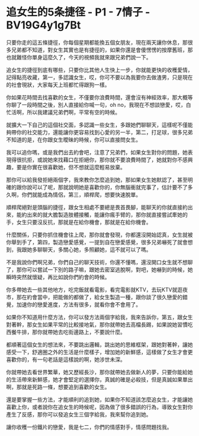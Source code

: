 # 追女生的5条捷径 - P1 - 7情子 - BV19G4y1g7Bt

只要你走的這五條捷徑，你每個星期都能換五個女朋友，現在兩天讓你休息，那很多兄弟都不知道，對女生其實也是有捷徑的，如果你還是會傻愣愣的按摩舊班，那也就難怪你單身這麼久了，今天的視頻我就來跟兄弟們說一下。

追女生的捷徑到底有哪些，只要你比其他人生快上一步，你就能更快的收穫愛情，記得點亮收藏，第一，多認識女生，哎，你可不要以為我要你去做渣男，只是現在的社會現狀，大家每天上班都忙得跟狗一樣。

你如果花時間去找喜歡的女生，不僅要你浪費時間，還會沒有神經效率，那大概等你聊了一段時間之後，別人直接給你喊一句，oh no，我現在不想談戀愛，哎，白忙活啊，所以我建議兄弟們啊，平常有空的時候。

就擴大一下自己的這個社交面，多認識一些女生，多跟她們聊聊天，這樣呢不僅能夠帶你的社交能力，還能讓你更容易找到心愛的另一半，第二，打足球，很多兄弟不知道的是，在你跟女生曖昧的時候，你可以直接問女生。

我可以追你嗎，或是我們出去約會吧，注意了兄弟們，如果女生對你的問題，她表現得很抗拒，或說她來找藉口在拒絕你，那你就不要浪費時間了，她就對你不感興趣，要是你實在很喜歡她，但不想就這麼輕易放棄。

那你可以給我發拒絕兩個字，我來教你怎麼追到她，那如果女生她默認了，甚至明確的跟你說可以了呢，那就說明她是喜歡你的，你無腦衝就完事了，估計要不了多久啊，你們就能成為情侶，第三，順桿爬，想要快速脫單。

順桿爬絕對是頭腦的捷徑，跟女生相處不要總是畏首畏腳，能聊天的你就直接約出來，能約出來的就大膽製造肢體接觸，能讓你瘋手臂的，那你就直接嘗試牽她的手，女生只要沒反抗，那就是在給你機會，那就是在給你機會。

什麼關係，只要你抓住機會往上爬，那你就會發現，你都還沒開始認真，女生就被你舉到手了，第四，製造戀愛感覺，一提到自在戀愛感覺，很多兄弟嚇死了就會想到，我跟她多聊聊天，多關心她，多照顧她，這不就可以了嗎。

不是我說你們啊兄弟，你們自己的聊天技術，你還不懂嗎，還沒開口女生就不想聊了，那你可以嘗試一下別的路子嘛，跟她去密室逃脫啊，對吧，她嚇到的時候，她瞬時突然就懷疑，再比如說你們約會的時候。

你多帶她去一些其他地方，吃完飯就看電影，看完電影就KTV，去玩KTV就逛夜市，那在約會當中，把能做的都做了，給女生製造一種，跟你談了很久戀愛的錯覺，加速你的戀愛進度，方法有很多，就看你會不會用了。

如果你不知道用什麼方法，你可以發方法兩個字給我，我來告訴你，第五，跟女生對著幹，那女生如果平常的比較接地氣，那你就帶她去高檔長踢，如果說她習慣吃西餐牛排，那你就帶她去吃街邊路上，不要說什麼。

都順著這個女生的想法來，不要跳出邏輯，跳出她的思維框架，跟她對著幹，讓她感受一下，舒適圈之外的生活是什麼樣子，增加她的新鮮感，這樣做了女生才會更喜歡你的，有一句老話是這樣說的啊，她涉世未深。

你就帶她去看世界繁華，她又歷經長沙，那你就帶她去做新人的夢，只要你能給她的生活帶來新鮮感，她才會堅定的選擇你，真誠的確是必殺技，但是真誠如果單出啊，那就是死路一條，想要追到喜歡的女生。

還是要掌握一些方法，才能順利的追到她，如果你不知道該怎麼追女生，才能讓她喜歡上你，或者說你在追女生的時候呢，因為做了很多錯誤的行為，導致女生對你產生了反感，那你可以發追女生三個字給我，我來幫你追到她。

讓你收穫一份鐵片的戀愛，我是七二，你們的情感對手，情感問題找我。